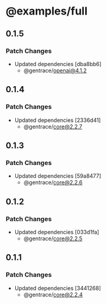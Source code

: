 # @examples/full

## 0.1.5

### Patch Changes

- Updated dependencies [dba8bb6]
  - @gentrace/openai@4.1.2

## 0.1.4

### Patch Changes

- Updated dependencies [2336d41]
  - @gentrace/core@2.2.7

## 0.1.3

### Patch Changes

- Updated dependencies [59a8477]
  - @gentrace/core@2.2.6

## 0.1.2

### Patch Changes

- Updated dependencies [033d1fa]
  - @gentrace/core@2.2.5

## 0.1.1

### Patch Changes

- Updated dependencies [3441268]
  - @gentrace/core@2.2.4
